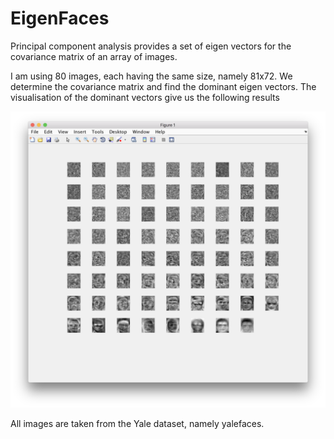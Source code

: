 EigenFaces
===
Principal component analysis provides a set of eigen vectors for the covariance matrix of an array of images.

I am using 80 images, each having the same size, namely 81x72. 
We determine the covariance matrix and find the dominant eigen vectors. The visualisation of the dominant vectors give us the following results

![picture](SS1.png)

All images are taken from the Yale dataset, namely yalefaces.


